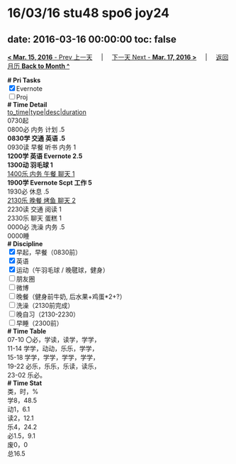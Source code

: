# 16/03/16 stu48 spo6 joy24

date: 2016-03-16 00:00:00
toc: false
---
[**< Mar. 15, 2016** - Prev 上一天](/lifelogs/2016/03/d15.html) &nbsp; &nbsp; | &nbsp; &nbsp; [下一天 Next - **Mar. 17, 2016 >**](/lifelogs/2016/03/d17.html) &nbsp; &nbsp; |  &nbsp; &nbsp; [返回月历 **Back to Month ^**](/lifelogs/2016/03/index.html)
<br/><div><b># Pri Tasks</b></div><div><input checked="true" type="checkbox"/>Evernote</div><div><input type="checkbox"/>Proj</div><div><b># Time Detail</b></div><div><u>to_time|type|desc|duration</u></div><div>0730起</div><div>0800必 内务 计划 .5</div><div><b>0830学 交通 英语 .5</b></div><div>0930读 早餐 听书 内务 1</div><div><b>1200学 英语 Evernote 2.5</b></div><div><b>1300动 羽毛球 1</b></div><div><u>1400乐 内务 午餐 聊天 1</u></div><div><b>1900学 Evernote Scpt 工作 5</b></div><div>1930必 休息 .5</div><div><u>2130乐 晚餐 烤鱼 聊天 2</u></div><div>2230读 交通 阅读 1</div><div>2330乐 聊天 蛋糕 1</div><div>0000必 洗澡 内务 .5</div><div>0000睡</div><div><b># Discipline</b></div><div><input checked="true" type="checkbox"/>早起，早餐（0830前）</div><div><input checked="true" type="checkbox"/>英语</div><div><input checked="true" type="checkbox"/>运动（午羽毛球 / 晚毽球，健身）</div><div><input type="checkbox"/>朋友圈</div><div><input type="checkbox"/>微博</div><div><input type="checkbox"/>晚餐（健身前牛奶, 后水果+鸡蛋*2+?）</div><div><input type="checkbox"/>洗澡（2130前完成）</div><div><input type="checkbox"/>晚自习（2130-2230）</div><div><input type="checkbox"/>早睡（2300前）</div><div><b># Time Table</b></div><div>07-10 〇必，学读，读学，学学，</div><div>11-14 学学，动动，乐乐，学学，</div><div>15-18 学学，学学，学学，学学，</div><div>19-22 必乐，乐乐，乐读，读乐，</div><div>23-02 乐必。</div><div><b># Time Stat</b></div><div>类，时，%</div><div>学8，48.5</div><div>动1，6.1</div><div>读2，12.1</div><div>乐4，24.2</div><div>必1.5，9.1</div><div>废0，0</div><div>总16.5</div>

